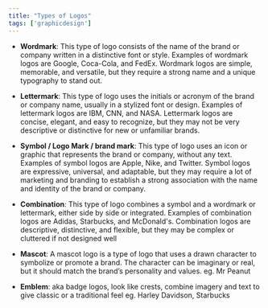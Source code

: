 ```yaml
---
title: "Types of Logos"
tags: ['graphicdesign']
---
```


- **Wordmark**: This type of logo consists of the name of the brand or company written in a distinctive font or style. Examples of wordmark logos are Google, Coca-Cola, and FedEx. Wordmark logos are simple, memorable, and versatile, but they require a strong name and a unique typography to stand out.

- **Lettermark**: This type of logo uses the initials or acronym of the brand or company name, usually in a stylized font or design. Examples of lettermark logos are IBM, CNN, and NASA. Lettermark logos are concise, elegant, and easy to recognize, but they may not be very descriptive or distinctive for new or unfamiliar brands.

- **Symbol / Logo Mark / brand mark**: This type of logo uses an icon or graphic that represents the brand or company, without any text. Examples of symbol logos are Apple, Nike, and Twitter. Symbol logos are expressive, universal, and adaptable, but they may require a lot of marketing and branding to establish a strong association with the name and identity of the brand or company.

- **Combination**: This type of logo combines a symbol and a wordmark or lettermark, either side by side or integrated. Examples of combination logos are Adidas, Starbucks, and McDonald's. Combination logos are descriptive, distinctive, and flexible, but they may be complex or cluttered if not designed well

- **Mascot**: A mascot logo is a type of logo that uses a drawn character to symbolize or promote a brand. The character can be imaginary or real, but it should match the brand’s personality and values. eg. Mr Peanut

- **Emblem**:  aka badge logos, look like crests, combine imagery and text to give classic or a traditional feel eg. Harley Davidson, Starbucks


